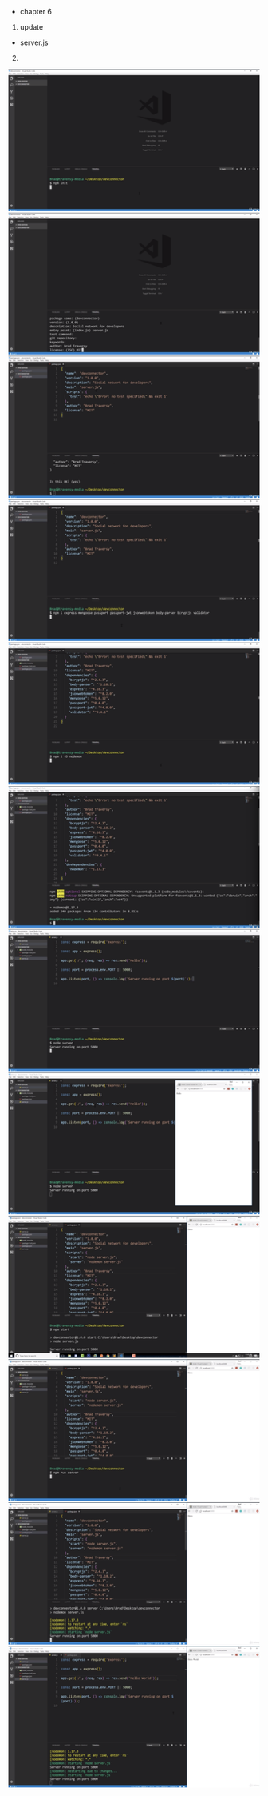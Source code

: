 - chapter 6
1. update
- server.js

2. 
![](images/install-dependencies-and-basic-server-setup-1.png)
![](images/install-dependencies-and-basic-server-setup-2.png)
![](images/install-dependencies-and-basic-server-setup-3.png)
![](images/install-dependencies-and-basic-server-setup-4.png)
![](images/install-dependencies-and-basic-server-setup-5.png)
![](images/install-dependencies-and-basic-server-setup-6.png)
![](images/install-dependencies-and-basic-server-setup-7.png)
![](images/install-dependencies-and-basic-server-setup-8.png)
![](images/install-dependencies-and-basic-server-setup-9.png)
![](images/install-dependencies-and-basic-server-setup-10.png)
![](images/install-dependencies-and-basic-server-setup-11.png)
![](images/install-dependencies-and-basic-server-setup-12.png)

